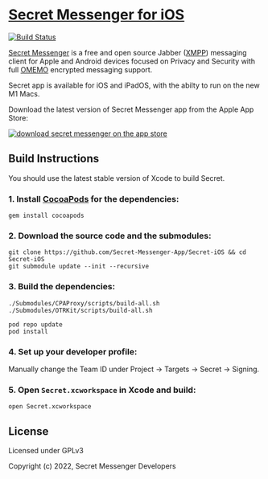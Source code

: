 # [Secret Messenger for iOS](https://github.com/Secret-Messenger-App/Secret-iOS)

[![Build Status](https://app.travis-ci.com/secret-msg/secret-messenger-ios.svg?branch=master)](https://app.travis-ci.com/secret-msg/secret-messenger-ios)

[Secret Messenger](https://www.secret.me) is a free and open source Jabber ([XMPP](https://en.wikipedia.org/wiki/XMPP)) messaging client for Apple and Android devices focused on Privacy and Security with full [OMEMO](https://en.wikipedia.org/wiki/OMEMO) encrypted messaging support. 

Secret app is available for iOS and iPadOS, with the abilty to run on the new M1 Macs.

Download the latest version of Secret Messenger app from the Apple App Store:

[![download secret messenger on the app store](https://www.secret.me/images/appstore.svg)](https://apps.apple.com/us/app/secret-private-messenger/id1438306682)

## Build Instructions

You should use the latest stable version of Xcode to build Secret.

### 1. Install [CocoaPods](http://cocoapods.org) for the dependencies:
    
    gem install cocoapods
    
### 2. Download the source code and the submodules:

    git clone https://github.com/Secret-Messenger-App/Secret-iOS && cd Secret-iOS
    git submodule update --init --recursive
    
### 3. Build the dependencies:
    
    ./Submodules/CPAProxy/scripts/build-all.sh
    ./Submodules/OTRKit/scripts/build-all.sh
    
    pod repo update
    pod install
    
### 4. Set up your developer profile:

Manually change the Team ID under Project -> Targets -> Secret -> Signing.

### 5. Open `Secret.xcworkspace` in Xcode and build:

    open Secret.xcworkspace

## License
	
Licensed under GPLv3

Copyright (c) 2022, Secret Messenger Developers
